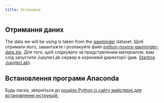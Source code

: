 ```yaml
---
title: Установка
---
```


## Отримання даних

The data we will be using is taken from the [gapminder] dataset.
Щоб отримати його, завантажте і розпакуйте файл
[python-novice-gapminder-data.zip](files/python-novice-gapminder-data.zip).
Для того, щоб слідкувати за представленим матеріалом, вам слід запустити JupyterLab
сервер в кореневій директорії (див. [Starting JupyterLab](episodes/01-run-quit.md#starting-jupyterlab)).

## Встановлення програми Anaconda

Будь ласка, зверніться до [розділу Python із сайту майстерні для встановлення інструкцій.](https://carpentries.github.io/workshop-template/install_instructions/#python)

[gapminder]: https://uk.wikipedia.org/wiki/Gapminder_Foundation
